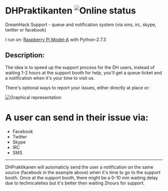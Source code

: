 DHPraktikanten ![Online status](http://mystatus.skype.com/bigclassic/DHPraktikanten)
==============

DreamHack Support - queue and notification system
(via sms, irc, skype, twitter or facebook)

I run on: [Raspberry Pi Model-A](http://en.wikipedia.org/wiki/Raspberry_Pi) with Python-2.7.3


Description:
------------
The idea is to speed up the support process for the DH users,
instead of waiting 1-2 hours at the support booth for help,
you'll get a queue ticket and a notification when it's your time to visit us.

There's optional ways to report your issues, either directly at place or:

![Graphical representation](https://drive.google.com/uc?export=download&id=0B1eeO3A_DUEtNXBEYk9QWmlWbGc)

A user can send in their issue via:
===================================

 - Facebook
 - Twitter
 - Skype
 - IRC
 - SMS


-----------------------------------

DHPraktikanen will automaticly send the user a notification on the same source (facebook in the example above) when it's time to go to the support booth.
Once at the support booth, there might be a 0-10 min waiting delay due to technicaleties but it's better then waiting 2hours for support.
